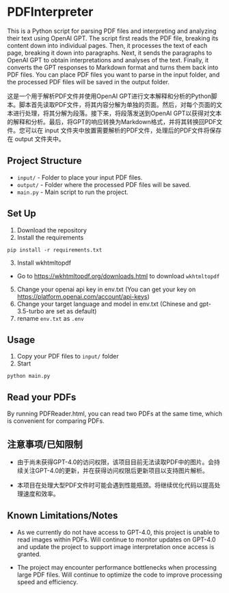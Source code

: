 # PDFInterpreter
This is a Python script for parsing PDF files and interpreting and analyzing their text using OpenAI GPT. The script first reads the PDF file, breaking its content down into individual pages. Then, it processes the text of each page, breaking it down into paragraphs. Next, it sends the paragraphs to OpenAI GPT to obtain interpretations and analyses of the text. Finally, it converts the GPT responses to Markdown format and turns them back into PDF files. You can place PDF files you want to parse in the input folder, and the processed PDF files will be saved in the output folder.

这是一个用于解析PDF文件并使用OpenAI GPT进行文本解释和分析的Python脚本。脚本首先读取PDF文件，将其内容分解为单独的页面。然后，对每个页面的文本进行处理，将其分解为段落。接下来，将段落发送到OpenAI GPT以获得对文本的解释和分析。最后，将GPT的响应转换为Markdown格式，并将其转换回PDF文件。您可以在 input 文件夹中放置需要解析的PDF文件，处理后的PDF文件将保存在 output 文件夹中。

## Project Structure

- `input/` - Folder to place your input PDF files.
- `output/` - Folder where the processed PDF files will be saved.
- `main.py` - Main script to run the project.

## Set Up
1. Download the repository
2. Install the requirements
```shell
pip install -r requirements.txt
```
3.  Install wkhtmltopdf

- Go to https://wkhtmltopdf.org/downloads.html to download `wkhtmltopdf`

5.  Change your openai api key in env.txt (You can get your key on https://platform.openai.com/account/api-keys)
6.  Change your target language and model in env.txt (Chinese and gpt-3.5-turbo are set as default)
7.  rename `env.txt` as `.env`
## Usage
1. Copy your PDF files to `input/` folder
2. Start
```shell
python main.py
```
## Read your PDFs
By running PDFReader.html, you can read two PDFs at the same time, which is convenient for comparing PDFs.

## 注意事项/已知限制

- 由于尚未获得GPT-4.0的访问权限，该项目目前无法读取PDF中的图片。会持续关注GPT-4.0的更新，并在获得访问权限后更新项目以支持图片解析。

- 本项目在处理大型PDF文件时可能会遇到性能瓶颈。将继续优化代码以提高处理速度和效率。

## Known Limitations/Notes

- As we currently do not have access to GPT-4.0, this project is unable to read images within PDFs. Will continue to monitor updates on GPT-4.0 and update the project to support image interpretation once access is granted.

- The project may encounter performance bottlenecks when processing large PDF files. Will continue to optimize the code to improve processing speed and efficiency.

